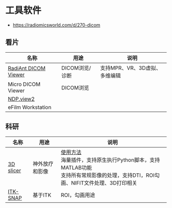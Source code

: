 # 工具软件
* https://radiomicsworld.com/d/270-dicom

## 看片
| 名称 | 用途 | 说明 |
| ---- | ---- | ---- |
| [RadiAnt DICOM Viewer](http://www.radiantviewer.com/) | DICOM浏览/诊断 | 支持MPR、VR、3D虚拟、多维编辑 |
| Micro DICOM Viewer | DICOM浏览 |  |
| [NDP.view2](https://www.hamamatsu.com/jp/en/product/type/U12388-01/index.html) |  |  |
| eFilm Workstation |  |  |

## 科研
| 名称 | 用途 | 说明 |
| ---- | ---- | ---- |
| [3D slicer](https://www.slicer.org/) | 神外放疗和影像 | [使用方法](https://blog.csdn.net/wacebb/article/details/105931860) <br> 海量插件，支持原生执行Python脚本，支持MATLAB功能 <br> 支持所有常规影像的处理，支持DTI，ROI勾画、NIFIT文件处理、3D打印相关 |
| [ITK-SNAP](http://www.itksnap.org) | 基于ITK | ROI，勾画用途 |
